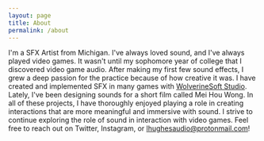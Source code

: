 ```yaml
---
layout: page
title: About
permalink: /about
---
```


I'm a SFX Artist from Michigan. I've always loved sound, and I've always played video games. It wasn't until my sophomore year of college that I discovered video game audio. After making my first few sound effects, I grew a deep passion for the practice because of how creative it was. I have created and implemented SFX in many games with <a href="https://wolverinesoft-studio.itch.io/">WolverineSoft Studio</a>. Lately, I've been designing sounds for a short film called Mei Hou Wong. In all of these projects, I have thoroughly enjoyed playing a role in creating interactions that are more meaningful and immersive with sound. I strive to continue exploring the role of sound in interaction with video games. Feel free to reach out on Twitter, Instagram, or lhughesaudio@protonmail.com!
